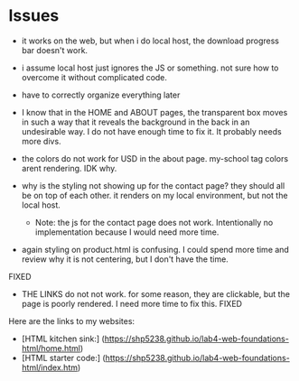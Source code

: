 # Issues
- it works on the web, but when i do local host, the download progress bar doesn't work. 
- i assume local host just ignores the JS or something. not sure how to overcome it without complicated code. 
- have to correctly organize everything later

- I know that in the HOME and ABOUT pages, the transparent box moves 
  in such a way that it reveals the background in the back in an 
  undesirable way. I do not have enough time to fix it. It probably
  needs more divs. 

- the colors do not work for USD in the about page. my-school tag colors arent rendering. IDK why. 

- why is the styling not showing up for the contact page? they should all be on top of each other. it renders on my local 
  environment, but not the local host. 
  - Note: the js for the contact page does not work. Intentionally no implementation because I would need more time. 

- again styling on product.html is confusing. I could spend more time and review why 
  it is not centering, but I don't have the time. 

FIXED
- THE LINKS do not not work. for some reason, they are clickable, but the page
  is poorly rendered. I need more time to fix this. FIXED


Here are the links to my websites: 
- [HTML kitchen sink:] (https://shp5238.github.io/lab4-web-foundations-html/home.html)
- [HTML starter code:] (https://shp5238.github.io/lab4-web-foundations-html/index.htm)
 
